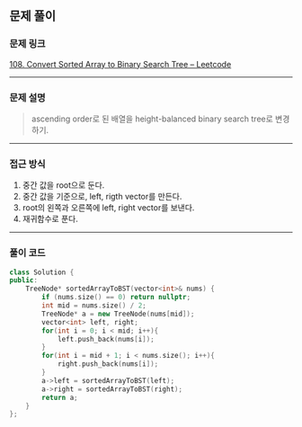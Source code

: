 ##  문제 풀이

###  문제 링크  
[108. Convert Sorted Array to Binary Search Tree – Leetcode](https://leetcode.com/problems/convert-sorted-array-to-binary-search-tree/description/)

---

###  문제 설명  
> ascending order로 된 배열을  height-balanced binary search tree로 변경하기.
---

###  접근 방식  
1. 중간 값을 root으로 둔다.
2. 중간 값을 기준으로, left, rigth vector를 만든다.
3. root의 왼쪽과 오른쪽에 left, right vector를 보낸다.
4. 재귀함수로 푼다.

---

### 풀이 코드

```cpp
class Solution {
public:
    TreeNode* sortedArrayToBST(vector<int>& nums) {
        if (nums.size() == 0) return nullptr;
        int mid = nums.size() / 2;
        TreeNode* a = new TreeNode(nums[mid]);
        vector<int> left, right;
        for(int i = 0; i < mid; i++){
            left.push_back(nums[i]);
        }
        for(int i = mid + 1; i < nums.size(); i++){
            right.push_back(nums[i]);
        }
        a->left = sortedArrayToBST(left);
        a->right = sortedArrayToBST(right);
        return a;
    }
};
```

